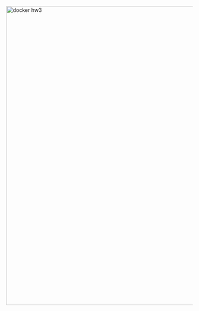 <img width="806" alt="docker hw3" src="https://github.com/user-attachments/assets/5c574b2d-3105-4195-9a05-7e1a9e10731e">
